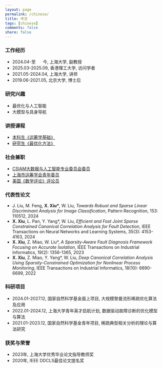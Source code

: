 ```yaml
---
layout: page
permalink: /chinese/
title: 中文
tags: [chinese]
comments: false
share: false
---
```




### 工作经历
* 2024.04-至&nbsp; &nbsp; &nbsp; 今, 上海大学, 副教授 <br>
* 2025.03-2025.09, 香港理工大学, 访问学者 <br>
* 2021.05-2024.04, 上海大学, 讲师 <br>
* 2019.06-2021.05, 北京大学, 博士后 <br>



### 研究兴趣
* 最优化与人工智能 <br>
* 大模型与具身导航 <br>


### 讲授课程
* <a href="https://xianchaoxiu.github.io/chinese/OR/" class="textlink" target="_blank"> 本科生《运筹学基础》 </a><br>
* <a href="https://xianchaoxiu.github.io/chinese/OPT/" class="textlink" target="_blank"> 研究生《最优化方法》 </a><br>



### 社会兼职
* <a href="https://m.csiam.org.cn/1103/index.html" class="textlink" target="_blank"> CSIAM大数据与人工智能专业委员会委员 </a><br>
* <a href="http://www.shorsc.org.cn/" class="textlink" target="_blank"> 上海市运筹学会青年委员 </a><br>
* <a href="https://www.ams.org/mr-database" class="textlink" target="_blank"> 美国《数学评论》评论员 </a><br>



### 代表性论文
* J. Liu, M. Feng, <b>X. Xiu*</b>, W. Liu, <i>Towards Robust and Sparse Linear Discriminant Analysis for Image Classification</i>, Pattern Recognition, 153: 110512, 2024
* <b>X. Xiu</b>, L. Pan, Y. Yang*, W. Liu, <i>Efficient and Fast Joint Sparse Constrained Canonical Correlation Analysis for Fault Detection</i>, IEEE Transactions on Neural Networks and Learning Systems, 35(3): 4153-4163, 2024 
* <b>X. Xiu</b>, Z. Miao, W. Liu*, <i>A Sparsity-Aware Fault Diagnosis Framework Focusing on Accurate Isolation</i>, IEEE Transactions on Industrial Informatics, 19(2): 1356-1365, 2023 
* <b>X. Xiu</b>, Z. Miao, Y. Yang*, W. Liu, <i>Deep Canonical Correlation Analysis Using Sparsity-Constrained Optimization for Nonlinear Process Monitoring</i>, IEEE Transactions on Industrial Informatics, 18(10): 6690-6699, 2022 



### 科研项目
* 2024.01-2027.12, 国家自然科学基金面上项目, 大规模黎曼流形稀疏优化算法及应用 <br>
* 2022.01-2024.12, 上海大学青年英才启航计划, 数据驱动故障诊断的优化模型与算法 <br>
* 2021.01-2023.12, 国家自然科学基金青年项目, 稀疏典型相关分析的理论与算法研究 <br>


### 获奖与荣誉
* 2023年, 上海大学优秀毕业论文指导教师奖 <br>
* 2020年, IEEE DDCLS最佳论文提名奖 <br>

